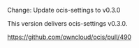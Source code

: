 Change: Update ocis-settings to v0.3.0

This version delivers ocis-settings v0.3.0.

https://github.com/owncloud/ocis/pull/490

